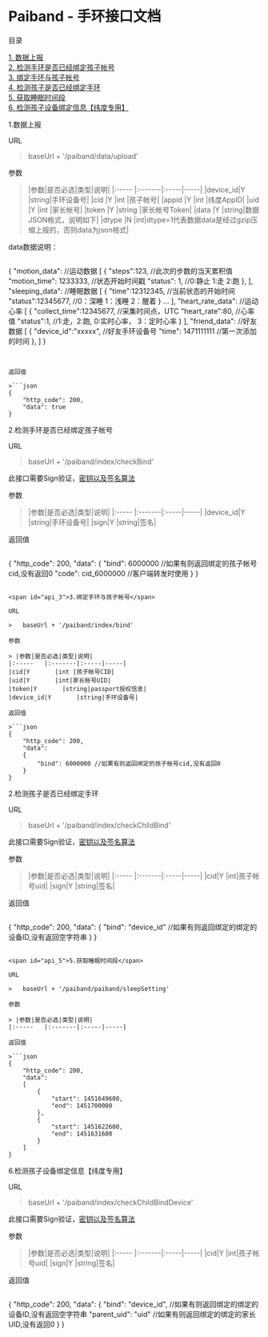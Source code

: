 # Paiband - 手环接口文档

目录

[1. 数据上报](#api_1)       
[2. 检测手环是否已经绑定孩子帐号](#api_2)   
[3. 绑定手环与孩子帐号](#api_3)   
[4. 检测孩子是否已经绑定手环](#api_4)     
[5. 获取睡眠时间段](#api_5)     
[6. 检测孩子设备绑定信息【纬度专用】](#api_6)     


<span id="api_1">1.数据上报</span>

URL

>   baseUrl + '/paiband/data/upload'

参数

> |参数|是否必选|类型|说明|
|:-----   |:-------|:-----|-----|
|device_id|Y       |string|手环设备号|
|cid      |Y       |int   |孩子帐号|
|appid    |Y       |int   |纬度AppID|
|uid      |Y       |int   |家长帐号|
|token    |Y       |string   |家长帐号Token|
|data     |Y       |string|数据JSON格式，说明如下|
|dtype     |N       |int|dtype=1代表数据data是经过gzip压缩上报的，否则data为json格式|

data数据说明：
>```json
{
    "motion_data":      //运动数据
    [
          {
              "steps":123,    //此次的步数的当天累积值
              "motion_time": 1233333, //状态开始时间戳
              "status": 1,     //0:静止 1:走 2:跑
          },
    ],
    "sleeping_data":    //睡眠数据
    [
        {
            "time":12312345,  //当前状态的开始时间
            "status":12345677,  //0：深睡 1：浅睡 2：醒着
        }
        ...
    ],
    "heart_rate_data": //运动心率
    [
        {
            "collect_time":12345677,   //采集时间点，UTC
            "heart_rate":80,           //心率值
            "status":1,     //1:走，2:跑, 0:实时心率， 3：定时心率
        }
    ],
    "friend_data":  //好友数据
    [
        {
            "device_id":"xxxxx",    //好友手环设备号
            "time": 1471111111      //第一次添加的时间
        },
    ]
}
```


返回值

>```json
{
    "http_code": 200,
    "data": true
}
```

<span id="api_2">2.检测手环是否已经绑定孩子帐号</span>

URL

>   baseUrl + '/paiband/index/checkBind'

此接口需要Sign验证，[密钥以及签名算法](../README.md)

参数

> |参数|是否必选|类型|说明|
|:-----   |:-------|:-----|-----|
|device_id|Y       |string|手环设备号|
|sign|Y       |string|签名|

返回值

>```json
{
    "http_code": 200,
    "data":
    {
        "bind": 6000000 //如果有则返回绑定的孩子帐号cid,没有返回0
        "code": cid_6000000 //客户端转发时使用
    }
}
```

<span id="api_3">3.绑定手环与孩子帐号</span>

URL

>   baseUrl + '/paiband/index/bind'

参数

> |参数|是否必选|类型|说明|
|:-----   |:-------|:-----|-----|
|cid|Y       |int |孩子帐号CID|
|uid|Y       |int|家长帐号UID|
|token|Y       |string|passport授权信息|
|device_id|Y       |string|手环设备号|

返回值

>```json
{
    "http_code": 200,
    "data":
    {
        "bind": 6000000 //如果有则返回绑定的孩子帐号cid,没有返回0
    }
}
```

<span id="api_4">2.检测孩子是否已经绑定手环</span>

URL

>   baseUrl + '/paiband/index/checkChildBind'

此接口需要Sign验证，[密钥以及签名算法](../README.md)

参数

> |参数|是否必选|类型|说明|
|:-----   |:-------|:-----|-----|
|cid|Y       |int|孩子帐号uid|
|sign|Y       |string|签名|

返回值

>```json
{
    "http_code": 200,
    "data":
    {
        "bind": "device_id" //如果有则返回绑定的绑定的设备ID,没有返回空字符串
    }
}
```

<span id="api_5">5.获取睡眠时间段</span>

URL

>   baseUrl + '/paiband/paiband/sleepSetting'

参数

> |参数|是否必选|类型|说明|
|:-----   |:-------|:-----|-----|

返回值

>```json
{
    "http_code": 200,
    "data":
    [
        {
            "start": 1451649600,
            "end": 1451700000
        },
        {
            "start": 1451622600,
            "end": 1451631600
        }
    ]
}
```

<span id="api_6">6.检测孩子设备绑定信息【纬度专用】</span>

URL

>   baseUrl + '/paiband/index/checkChildBindDevice'

此接口需要Sign验证，[密钥以及签名算法](../README.md)

参数

> |参数|是否必选|类型|说明|
|:-----   |:-------|:-----|-----|
|cid|Y       |int|孩子帐号uid|
|sign|Y       |string|签名|

返回值

>```json
{
    "http_code": 200,
    "data":
    {
        "bind": "device_id", //如果有则返回绑定的绑定的设备ID,没有返回空字符串
        "parent_uid": "uid" //如果有则返回绑定的绑定的家长UID,没有返回0
    }
}
```